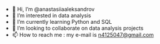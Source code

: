 - 👋 Hi, I’m @anastasiiaaleksandrov
- 👀 I’m interested in data analysis
- 🌱 I’m currently learning Python and SQL
- 💞️ I’m looking to collaborate on data analysis projects
- 📫 How to reach me : my e-mail is n4125047@gmail.com

<!---
anastasiiaaleksandrov/anastasiiaaleksandrov is a ✨ special ✨ repository because its `README.md` (this file) appears on your GitHub profile.
You can click the Preview link to take a look at your changes.
--->
